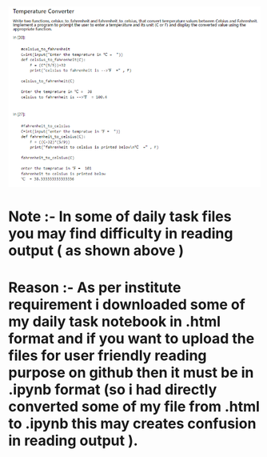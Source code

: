 ![Banner](Read.png)

# Note :- In some of daily task files you may find difficulty in reading output ( as shown above )
# Reason :- As per institute requirement i downloaded some of my daily task notebook in .html format and if you want to upload the files for user friendly reading purpose on github then it must be in .ipynb format (so i had directly converted some of my file from .html to .ipynb this may creates confusion in reading output ). 
